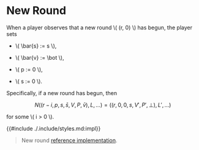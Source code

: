 # New Round

When a player observes that a new round \\( (r, 0) \\) has begun, the player
sets

- \\( \bar{s} := s \\),

- \\( \bar{v} := \bot \\),

- \\( p := 0 \\),

- \\( s := 0 \\).

Specifically, if a new round has begun, then

$$
N((r-i, p, s, \bar{s}, V, P, \bar{v}), L, \ldots)
= ((r, 0, 0, s, V', P', \bot), L', \ldots)
$$

for some \\( i > 0 \\).

{{#include ./.include/styles.md:impl}}
> New round [reference implementation](https://github.com/algorand/go-algorand/blob/b6e5bcadf0ad3861d4805c51cbf3f695c38a93b7/agreement/player.go#L454).